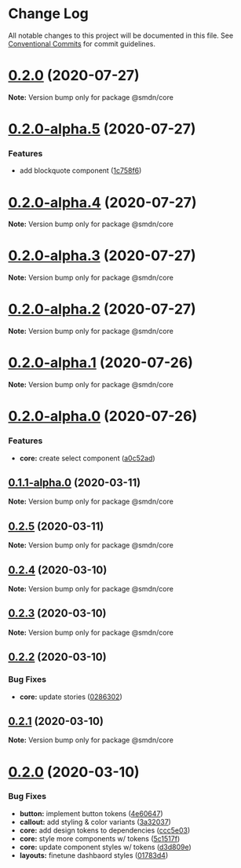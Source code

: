 # Change Log

All notable changes to this project will be documented in this file.
See [Conventional Commits](https://conventionalcommits.org) for commit guidelines.

# [0.2.0](https://github.com/samsoedien/smdn-design-system/tree/master/packages/core/compare/v0.2.0-alpha.5...v0.2.0) (2020-07-27)

**Note:** Version bump only for package @smdn/core






# [0.2.0-alpha.5](https://github.com/samsoedien/smdn-design-system/tree/master/packages/core/compare/v0.2.0-alpha.4...v0.2.0-alpha.5) (2020-07-27)


### Features

* add blockquote component ([1c758f6](https://github.com/samsoedien/smdn-design-system/tree/master/packages/core/commit/1c758f6b4be94ce924ac94f798cb7a8553e15d95))





# [0.2.0-alpha.4](https://github.com/samsoedien/smdn-design-system/tree/master/packages/core/compare/v0.2.0-alpha.3...v0.2.0-alpha.4) (2020-07-27)

**Note:** Version bump only for package @smdn/core





# [0.2.0-alpha.3](https://github.com/samsoedien/smdn-design-system/tree/master/packages/core/compare/v0.2.0-alpha.2...v0.2.0-alpha.3) (2020-07-27)

**Note:** Version bump only for package @smdn/core





# [0.2.0-alpha.2](https://github.com/samsoedien/smdn-design-system/tree/master/packages/core/compare/v0.2.0-alpha.1...v0.2.0-alpha.2) (2020-07-27)

**Note:** Version bump only for package @smdn/core





# [0.2.0-alpha.1](https://github.com/samsoedien/smdn-design-system/tree/master/packages/core/compare/v0.2.0-alpha.0...v0.2.0-alpha.1) (2020-07-26)

**Note:** Version bump only for package @smdn/core





# [0.2.0-alpha.0](https://github.com/samsoedien/smdn-design-system/tree/master/packages/core/compare/v0.1.1-alpha.0...v0.2.0-alpha.0) (2020-07-26)


### Features

* **core:** create select component ([a0c52ad](https://github.com/samsoedien/smdn-design-system/tree/master/packages/core/commit/a0c52ad57e9231563d0f83197d579684715cc68a))






## [0.1.1-alpha.0](https://github.com/samsoedien/smdn-design-system/tree/master/packages/core/compare/v0.2.5...v0.1.1-alpha.0) (2020-03-11)

**Note:** Version bump only for package @smdn/core





## [0.2.5](https://github.com/samsoedien/smdn-design-system/tree/master/packages/core/compare/v0.2.4...v0.2.5) (2020-03-11)

**Note:** Version bump only for package @smdn/core





## [0.2.4](https://github.com/samsoedien/smdn-design-system/tree/master/packages/core/compare/v0.2.3...v0.2.4) (2020-03-10)

**Note:** Version bump only for package @smdn/core





## [0.2.3](https://github.com/samsoedien/smdn-design-system/tree/master/packages/core/compare/v0.2.2...v0.2.3) (2020-03-10)

**Note:** Version bump only for package @smdn/core





## [0.2.2](https://github.com/samsoedien/smdn-design-system/tree/master/packages/core/compare/v0.2.1...v0.2.2) (2020-03-10)


### Bug Fixes

* **core:** update stories ([0286302](https://github.com/samsoedien/smdn-design-system/tree/master/packages/core/commit/0286302f83eab3ae632e9c02b51d3a295a6b08e0))





## [0.2.1](https://github.com/samsoedien/smdn-design-system/tree/master/packages/core/compare/v0.2.0...v0.2.1) (2020-03-10)

**Note:** Version bump only for package @smdn/core





# [0.2.0](https://github.com/samsoedien/smdn-design-system/tree/master/packages/core/compare/v1.1.0...v0.2.0) (2020-03-10)


### Bug Fixes

* **button:** implement button tokens ([4e60647](https://github.com/samsoedien/smdn-design-system/tree/master/packages/core/commit/4e606477879543c0089020b5bad71a77d61c3298))
* **callout:** add styling & color variants ([3a32037](https://github.com/samsoedien/smdn-design-system/tree/master/packages/core/commit/3a320378ae60340644597bdd4ee2b3dcf0bcc3a3))
* **core:** add design tokens to dependencies ([ccc5e03](https://github.com/samsoedien/smdn-design-system/tree/master/packages/core/commit/ccc5e034d4369139afc8e5ec788969964c17383a))
* **core:** style more components w/ tokens ([5c1517f](https://github.com/samsoedien/smdn-design-system/tree/master/packages/core/commit/5c1517f1d0e35337459d37d61467687f84f8fd63))
* **core:** update component styles w/ tokens ([d3d809e](https://github.com/samsoedien/smdn-design-system/tree/master/packages/core/commit/d3d809e9be585576f58399a6bb9b74af36bc2fa5))
* **layouts:** finetune dashbaord styles ([01783d4](https://github.com/samsoedien/smdn-design-system/tree/master/packages/core/commit/01783d4f47054d0f75fbf541d3a07f3f31946016))
